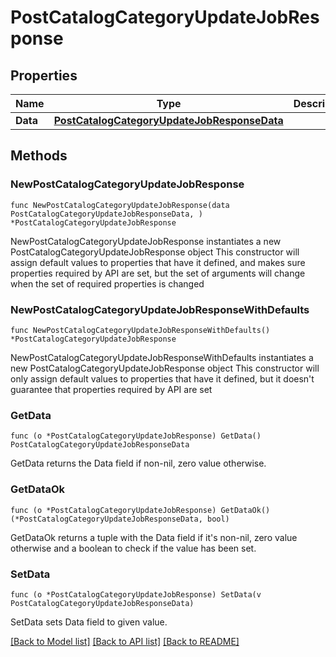 # PostCatalogCategoryUpdateJobResponse

## Properties

Name | Type | Description | Notes
------------ | ------------- | ------------- | -------------
**Data** | [**PostCatalogCategoryUpdateJobResponseData**](PostCatalogCategoryUpdateJobResponseData.md) |  | 

## Methods

### NewPostCatalogCategoryUpdateJobResponse

`func NewPostCatalogCategoryUpdateJobResponse(data PostCatalogCategoryUpdateJobResponseData, ) *PostCatalogCategoryUpdateJobResponse`

NewPostCatalogCategoryUpdateJobResponse instantiates a new PostCatalogCategoryUpdateJobResponse object
This constructor will assign default values to properties that have it defined,
and makes sure properties required by API are set, but the set of arguments
will change when the set of required properties is changed

### NewPostCatalogCategoryUpdateJobResponseWithDefaults

`func NewPostCatalogCategoryUpdateJobResponseWithDefaults() *PostCatalogCategoryUpdateJobResponse`

NewPostCatalogCategoryUpdateJobResponseWithDefaults instantiates a new PostCatalogCategoryUpdateJobResponse object
This constructor will only assign default values to properties that have it defined,
but it doesn't guarantee that properties required by API are set

### GetData

`func (o *PostCatalogCategoryUpdateJobResponse) GetData() PostCatalogCategoryUpdateJobResponseData`

GetData returns the Data field if non-nil, zero value otherwise.

### GetDataOk

`func (o *PostCatalogCategoryUpdateJobResponse) GetDataOk() (*PostCatalogCategoryUpdateJobResponseData, bool)`

GetDataOk returns a tuple with the Data field if it's non-nil, zero value otherwise
and a boolean to check if the value has been set.

### SetData

`func (o *PostCatalogCategoryUpdateJobResponse) SetData(v PostCatalogCategoryUpdateJobResponseData)`

SetData sets Data field to given value.



[[Back to Model list]](../README.md#documentation-for-models) [[Back to API list]](../README.md#documentation-for-api-endpoints) [[Back to README]](../README.md)


